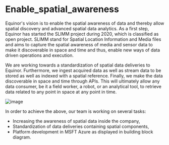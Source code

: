 # Enable_spatial_awareness

Equinor's vision is to enable the spatial awareness of data and thereby allow spatial discovery and advanced spatial data analytics. As a first step, Equinor has started the SLIMM project during 2020, which is classified as open project. SLIMM stand for Spatial Location Information and Media files and aims to capture the spatial awareness of media and sensor data to make it discoverable in space and time and thus, enable new ways of data driven operations and execution.
 
We are working towards a standardization of spatial data deliveries to Equinor. Furthermore, we ingest acquired data as well as stream data to be stored as well as indexed with a spatial reference. Finally, we make the data discoverable in space and time through APIs. This will ultimately allow any data consumer, be it a field worker, a robot, or an analytical tool, to retrieve data related to any point in space at any point in time. 

![image](https://user-images.githubusercontent.com/56953352/135602749-e5f8aaf5-05c1-45c1-902c-23537445a9fe.png)

In order to achieve the above, our team is working on several tasks: 
- Increasing the awareness of spatial data inside the company,
- Standardization of data deliveries containing spatial components,
- Platform development in MSFT Azure as displayed in building block diagram.

